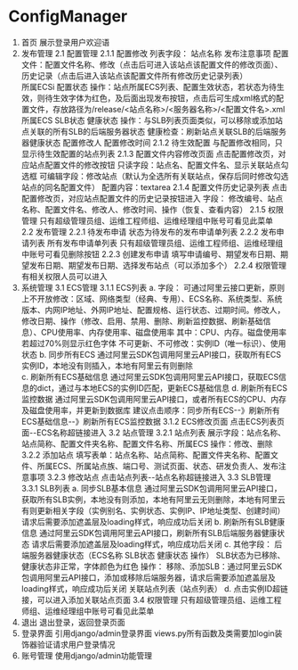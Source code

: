 # ConfigManager
1. 首页
    展示登录用户欢迎语
2. 发布管理
    2.1 配置管理
        2.1.1 配置修改
            列表字段：
                站点名称
                发布注意事项
                配置文件：配置文件名称、修改（点击后可进入该站点该配置文件的修改页面）、历史记录（点击后进入该站点该配置文件所有修改历史记录列表）   
                所属ECSi 配置状态 操作：站点所属ECS列表、配置生效状态，若状态为待生效，则待生效字体为红色，及后面出现发布按钮，点击后可生成xml格式的配置文件，存放路径为/release/<站点名称>/<服务器名称>/<配置文件名>.xml
                所属ECS SLB状态 健康状态 操作：与SLB列表页面类似，可以移除或添加站点关联的所有SLB的后端服务器状态
                健康检查：刷新站点关联SLB的后端服务器健康状态
                配置修改人
                配置修改时间
        2.1.2 待生效配置
            与配置修改相同，只显示待生效配置的站点列表
        2.1.3 配置文件内容修改页面
            点击配置修改页，对应站点配置文件的修改按钮
            只读字段：站点名、配置文件名、显示关联站点勾选框
            可编辑字段：修改站点（默认为全选所有关联站点，保存后同时修改勾选站点的同名配置文件）
            配置内容：textarea
        2.1.4 配置文件历史记录列表
            点击配置修改页，对应站点配置文件的历史记录按钮进入
            字段：
                修改编号、站点名称、配置文件名、修改人、修改时间、操作（恢复、查看内容）
        2.1.5 权限管理
            只有超级管理员组、运维工程师组、运维经理组中账号可看见此菜单            
    2.2 发布管理
        2.2.1 待发布申请
            状态为待发布的发布申请单列表
        2.2.2 发布申请列表
            所有发布申请单列表
            只有超级管理员组、运维工程师组、运维经理组中账号可看见删除按钮
        2.2.3 创建发布申请
            填写申请编号、期望发布日期、期望发布日期、期望发布日期、选择发布站点（可以添加多个）
        2.2.4 权限管理
           有相关权限人员可以进入
3. 系统管理
    3.1 ECS管理
        3.1.1 ECS列表
            a. 字段：
                可通过阿里云接口更新，原则上不开放修改：区域、网络类型（经典、专用）、ECS名称、系统类型、系统版本、内网IP地址、外网IP地址、配置规格、运行状态、过期时间。修改人，修改日期、操作（修改、启用、禁用、删除、刷新监控数据、刷新基础信息）、CPU使用率、内存使用率、磁盘使用率
                    其中：CPU、内存。磁盘使用率若超过70%则显示红色字体
                不可更新、不可修改：实例ID（唯一标识）、使用状态
            b. 同步所有ECS
                通过阿里云SDK包调用阿里云API接口，获取所有ECS实例ID，本地没有则插入，本地有阿里云有则删除                
            c. 刷新所有ECS基础信息
                通过阿里云SDK包调用阿里云API接口，获取ECS信息的dict，通过与本地ECS的实例ID匹配，更新ECS基础信息
            d. 刷新所有ECS监控数据
                通过阿里云SDK包调用阿里云API接口，或者所有ECS的CPU、内存及磁盘使用率，并更新到数据库
            建议点击顺序：同步所有ECS--》刷新所有ECS基础信息--》刷新所有ECS监控数据
        3.1.2 ECS修改页面
            点击ECS列表页面--ECS名称超链接进入
    3.2 站点管理
        3.2.1 站点列表
            展示字段：站点名称、站点简称、配置文件夹名称、配置文件名称、所属ECS
            操作：修改、删除
        3.2.2 添加站点
            填写表单：站点名称、站点简称、配置文件夹名称、配置文件、所属ECS、所属站点族、端口号、测试页面、状态、研发负责人、发布注意事项
        3.2.3 修改站点
            点击站点列表--站点名称超链接进入
    3.3 SLB管理
        3.3.1 SLB列表
            a. 同步SLB基本信息
                通过阿里云SDK包调用阿里云API接口，获取所有SLB实例，本地没有则添加，本地有阿里云无则删除，本地有阿里云有则更新相关字段（实例别名、实例状态、实例IP、IP地址类型、创建时间）
                请求后需要添加遮盖层及loading样式，响应成功后关闭
            b. 刷新所有SLB健康信息
                通过阿里云SDK包调用阿里云API接口，刷新所有SLB后端服务器健康状态
                请求后需要添加遮盖层及loading样式，响应成功后关闭
            c. 其他字段：
                后端服务器健康状态（ECS名称 SLB状态 健康状态 操作）
                    SLB状态为已移除、健康状态非正常，字体颜色为红色
                    操作：
                        移除、添加SLB：通过阿里云SDK包调用阿里云API接口，添加或移除后端服务器，请求后需要添加遮盖层及loading样式，响应成功后关闭
                关联站点列表（站点列表）
            d. 点击实例ID超链接，可以进入添加关联站点页面
    3.4 权限管理
        只有超级管理员组、运维工程师组、运维经理组中账号可看见此菜单
4. 退出
    退出登录，返回登录页面
5. 登录界面
    引用django/admin登录界面
    views.py所有函数及类需要加login装饰器验证请求用户登录情况
6. 账号管理
    使用django/admin功能管理

